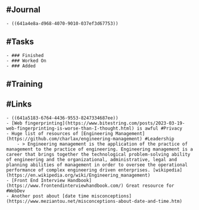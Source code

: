 ## #Journal
	- ((641a4e8a-d968-4070-9010-037ef3d67753))
## #Tasks
	- ### Finished
	- ### Worked On
	- ### Added
## #Training
## #Links
	- ((641a5183-6764-4436-9553-8247334687ee))
	- [Web fingerprinting](https://www.bitestring.com/posts/2023-03-19-web-fingerprinting-is-worse-than-I-thought.html) is awful #Privacy
	- Huge list of resources of [Engineering Management](https://github.com/charlax/engineering-management) #Leadership
		- > Engineering management is the application of the practice of management to the practice of engineering. Engineering management is a career that brings together the technological problem-solving ability of engineering and the organizational, administrative, legal and planning abilities of management in order to oversee the operational performance of complex engineering driven enterprises. [wikipedia](https://en.wikipedia.org/wiki/Engineering_management)
	- [Front End Interview Handbook](https://www.frontendinterviewhandbook.com/) Great resource for #WebDev
	- Another post about [date time misconceptions](https://www.meziantou.net/misconceptions-about-date-and-time.htm)